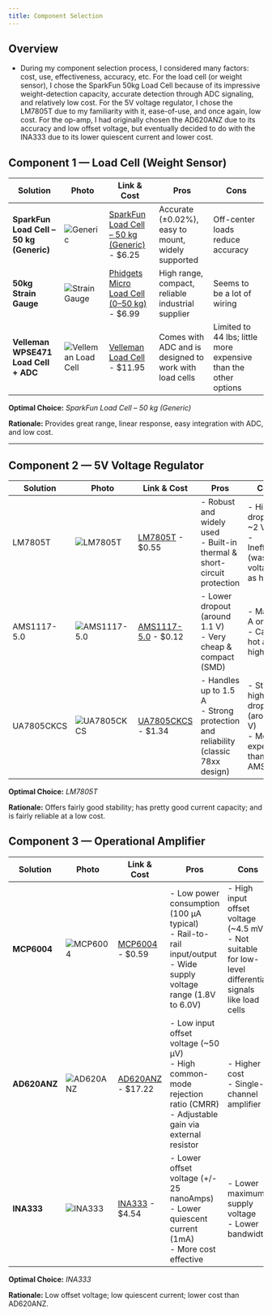 ```yaml
---
title: Component Selection
---
```


## Overview
- During my component selection process, I considered many factors: cost, use, effectiveness, accuracy, etc. For the load cell (or weight sensor), I chose the SparkFun 50kg Load Cell because of its impressive weight-detection capacity, accurate detection through ADC signaling, and relatively low cost. For the 5V voltage regulator, I chose the LM7805T due to my familiarity with it, ease-of-use, and once again, low cost. For the op-amp, I had originally chosen the AD620ANZ due to its accuracy and low offset voltage, but eventually decided to do with the INA333 due to its lower quiescent current and lower cost.

## Component 1 — Load Cell (Weight Sensor)

| **Solution** | **Photo** | **Link & Cost** | **Pros** | **Cons** |
|---------------|------------|------------------|-----------|-----------|
| **SparkFun Load Cell – 50 kg (Generic)** | ![Generic](https://www.sparkfun.com/media/catalog/product/cache/a793f13fd3d678cea13d28206895ba0c/1/0/10245-01a.jpg) | [SparkFun Load Cell – 50 kg (Generic)](https://www.sparkfun.com/load-sensor-50kg-generic.html) - $6.25 | Accurate (±0.02%), easy to mount, widely supported | Off-center loads reduce accuracy |
| **50kg Strain Gauge** | ![Strain Gauge](https://i.ebayimg.com/images/g/x~oAAOSw79Vm86qD/s-l1600.webp) | [Phidgets Micro Load Cell (0–50 kg)](https://www.ebay.com/itm/286077381781) - $6.99 | High range, compact, reliable industrial supplier | Seems to be a lot of wiring |
| **Velleman WPSE471 Load Cell + ADC** | ![Velleman Load Cell](https://mm.digikey.com/Volume0/opasdata/d220001/derivates/1/008/957/MFG_WPSE471_sml%28200x200%29.jpg) | [Velleman Load Cell](https://www.digikey.com/en/products/detail/velleman/WPSE471/25965862) - $11.95 | Comes with ADC and is designed to work with load cells | Limited to 44 lbs; little more expensive than the other options |

**Optimal Choice:** *SparkFun Load Cell – 50 kg (Generic)*

**Rationale:** Provides great range, linear response, easy integration with ADC, and low cost.

---

## Component 2 — 5V Voltage Regulator

| Solution | Photo | Link & Cost | Pros | Cons |
|---|---|---|---|---|
| LM7805T | ![LM7805T](https://mm.digikey.com/Volume0/opasdata/d220001/derivates/1/100/625/374/296%7ET03B%7ENDE%7E3_sml.jpg) | [LM7805T](https://www.digikey.com/en/products/detail/texas-instruments/LM7805CT-NOPB/3901929) - $0.55 | - Robust and widely used <br>- Built-in thermal & short-circuit protection | - High dropout ~2 V <br>- Inefficient (wastes voltage as heat) |
| AMS1117-5.0 | ![AMS1117-5.0](https://mm.digikey.com/Volume0/opasdata/d220001/derivates/1/003/227/499/MFG_5272_AMS1117-5.0_primary_sml%28200x200%29.jpg) | [AMS1117-5.0](https://www.digikey.com/en/products/detail/evvo/AMS1117-5-0/24370130) - $0.12 | - Lower dropout (around 1.1 V) <br>- Very cheap & compact (SMD) | - Max ~1 A only <br>- Can run hot at high load |
| UA7805CKCS | ![UA7805CKCS](https://mm.digikey.com/Volume0/opasdata/d220001/derivates/1/300/702/797/296%7E4204749%7EKCS%7E3_sml.jpg) | [UA7805CKCS](https://www.digikey.com/en/products/detail/texas-instruments/UA7805CKCSE3/1494012) - $1.34 | - Handles up to 1.5 A <br>- Strong protection and reliability (classic 78xx design) | - Still high dropout (around 2 V) <br>- More expensive than AMS1117 |

**Optimal Choice:** *LM7805T*

**Rationale:** Offers fairly good stability; has pretty good current capacity; and is fairly reliable at a low cost.


## Component 3 — Operational Amplifier

| Solution | Photo | Link & Cost | Pros | Cons |
|----------|-------|-------------|------|------|
| **MCP6004** | ![MCP6004](https://mm.digikey.com/Volume0/opasdata/d220001/derivates/1/010/927/070/150%7EC04-005%7EP%2C-PD%7E14_sml.jpg) | [MCP6004](https://www.digikey.com/en/products/detail/microchip-technology/MCP6004-I-P/523060) - $0.59 | - Low power consumption (100 µA typical) <br> - Rail-to-rail input/output <br> - Wide supply voltage range (1.8V to 6.0V) | - High input offset voltage (~4.5 mV) <br> - Not suitable for low-level differential signals like load cells |
| **AD620ANZ** | ![AD620ANZ](https://mm.digikey.com/Volume0/opasdata/d220001/derivates/1/010/930/391/505%7EN-8%7EN%7E8-Top_sml.jpg) | [AD620ANZ](https://www.digikey.com/en/products/detail/analog-devices-inc/AD620ANZ/750967) - $17.22 | - Low input offset voltage (~50 µV) <br> - High common-mode rejection ratio (CMRR) <br> - Adjustable gain via external resistor | - Higher cost <br> - Single-channel amplifier |
| **INA333** | ![INA333](https://mm.digikey.com/Volume0/opasdata/d220001/derivates/1/300/760/263/296%7E4073329%7EDGK%7E8_sml.jpg) | [INA333](https://www.digikey.com/en/products/detail/texas-instruments/INA333AIDGKR/1886116) - $4.54 | - Lower offset voltage (+/- 25 nanoAmps) <br> - Lower quiescent current (1mA) <br> - More cost effective | - Lower maximum supply voltage <br> - Lower bandwidth |

**Optimal Choice:** *INA333*

**Rationale:** Low offset voltage; low quiescent current; lower cost than AD620ANZ.
